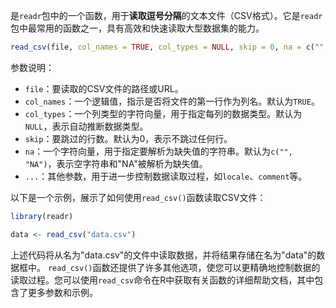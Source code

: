 是`readr`包中的一个函数，用于**读取逗号分隔**的文本文件（CSV格式）。它是`readr`包中最常用的函数之一，具有高效和快速读取大型数据集的能力。
```R
read_csv(file, col_names = TRUE, col_types = NULL, skip = 0, na = c("", "NA"), ...)
```
参数说明：
- `file`：要读取的CSV文件的路径或URL。
- `col_names`：一个逻辑值，指示是否将文件的第一行作为列名。默认为`TRUE`。
- `col_types`：一个列类型的字符向量，用于指定每列的数据类型。默认为`NULL`，表示自动推断数据类型。
- `skip`：要跳过的行数。默认为0，表示不跳过任何行。
- `na`：一个字符向量，用于指定要解析为缺失值的字符串。默认为`c("", "NA")`，表示空字符串和"NA"被解析为缺失值。
- `...`：其他参数，用于进一步控制数据读取过程，如`locale`、`comment`等。

以下是一个示例，展示了如何使用`read_csv()`函数读取CSV文件：
```R
library(readr)

data <- read_csv("data.csv")
```

上述代码将从名为"data.csv"的文件中读取数据，并将结果存储在名为"data"的数据框中。
`read_csv()`函数还提供了许多其他选项，使您可以更精确地控制数据的读取过程。您可以使用`read_csv`命令在R中获取有关函数的详细帮助文档，其中包含了更多参数和示例。